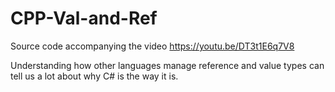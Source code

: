 # CPP-Val-and-Ref
Source code accompanying the video https://youtu.be/DT3t1E6q7V8

Understanding how other languages manage reference and value types can tell us a lot about why C# is the way it is.
